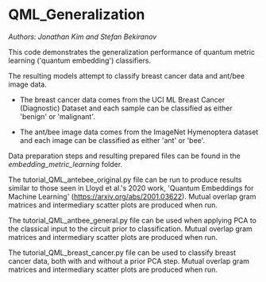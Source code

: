 # QML_Generalization

_Authors: Jonathan Kim and Stefan Bekiranov_

This code demonstrates the generalization performance of quantum metric learning ('quantum embedding') classifiers.

The resulting models attempt to classify breast cancer data and ant/bee image data.

- The breast cancer data comes from the UCI ML Breast Cancer (Diagnostic) Dataset and each sample can be classified as either 'benign' or 'malignant'.

- The ant/bee image data comes from the ImageNet Hymenoptera dataset and each image can be classified as either 'ant' or 'bee'.

Data preparation steps and resulting prepared files can be found in the _embedding_metric_learning_ folder.

The tutorial_QML_antebee_original.py file can be run to produce results similar to those seen in Lloyd et al.'s 2020 work, 'Quantum Embeddings for Machine Learning' (https://arxiv.org/abs/2001.03622). Mutual overlap gram matrices and intermediary scatter plots are produced when run.

The tutorial_QML_antbee_general.py file can be used when applying PCA to the classical input to the circuit prior to classification. Mutual overlap gram matrices and intermediary scatter plots are produced when run.

The tutorial_QML_breast_cancer.py file can be used to classify breast cancer data, both with and without a prior PCA step. Mutual overlap gram matrices and intermediary scatter plots are produced when run.
